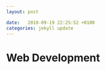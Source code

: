 ```yaml
---
layout: post

date:   2018-09-19 22:25:52 +0100
categories: jekyll update
---
```

Web Development
===============
